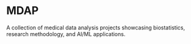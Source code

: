 # MDAP
A collection of medical data analysis projects showcasing biostatistics, research methodology, and AI/ML applications.
